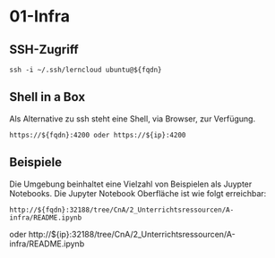 01-Infra
========
    
SSH-Zugriff
-----------    
    
    ssh -i ~/.ssh/lerncloud ubuntu@${fqdn}  
  
Shell in a Box
--------------

Als Alternative zu ssh steht eine Shell, via Browser, zur Verfügung.

    https://${fqdn}:4200 oder https://${ip}:4200

Beispiele
---------

Die Umgebung beinhaltet eine Vielzahl von Beispielen als Juypter Notebooks. Die Jupyter Notebook Oberfläche ist wie folgt erreichbar:

    http://${fqdn}:32188/tree/CnA/2_Unterrichtsressourcen/A-infra/README.ipynb 
oder 
    http://${ip}:32188/tree/CnA/2_Unterrichtsressourcen/A-infra/README.ipynb